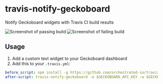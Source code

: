 # travis-notify-geckoboard

Notify Geckoboard widgets with Travis CI build results

![Screenshot of passing build](screenshot-build-passed.png)
![Screenshot of failing build](screenshot-build-failed.png)

## Usage

1. Add a custom text widget to your Geckoboard dashboard
2. Add this to your `.travis.yml`:

``` yaml
before_script: npm install -g https://github.com/orchestrated-io/travis-notify-geckoboard/tarball/v0.1.1
after-script: travis-notify-geckoboard -a $GECKOBOARD_API_KEY -w $GECKOBOARD_WIDGET_KEY
```
